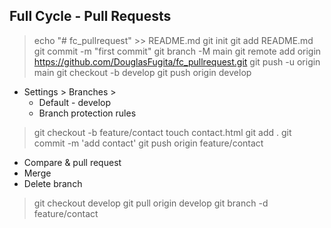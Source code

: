 ## Full Cycle - Pull Requests

> echo "# fc_pullrequest" >> README.md
> git init
> git add README.md
> git commit -m "first commit"
> git branch -M main
> git remote add origin https://github.com/DouglasFugita/fc_pullrequest.git
> git push -u origin main
> git checkout -b develop
> git push origin develop

* Settings > Branches > 
    * Default - develop
    * Branch protection rules

> git checkout -b feature/contact
> touch contact.html
> git add .
> git commit -m 'add contact'
> git push origin feature/contact

* Compare & pull request
* Merge
* Delete branch

> git checkout develop
> git pull origin develop
> git branch -d feature/contact